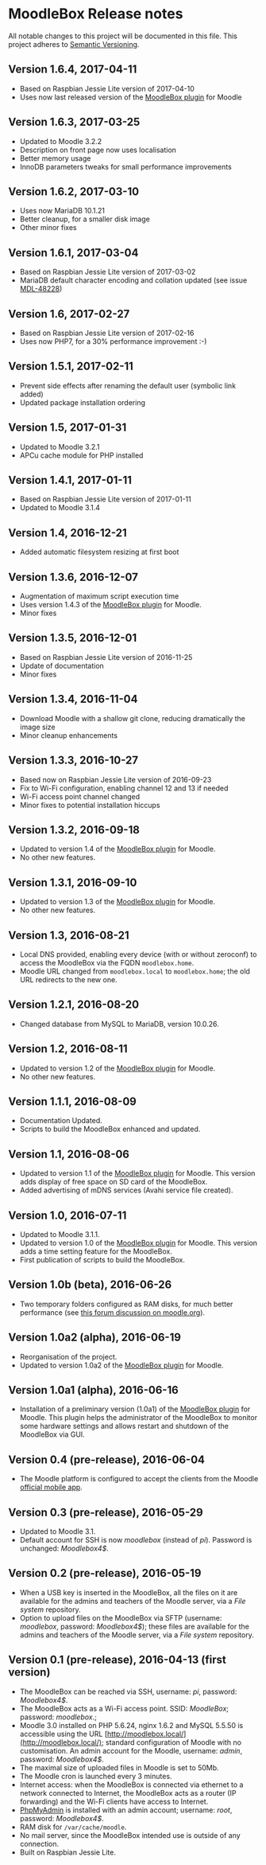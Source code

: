 # MoodleBox Release notes

All notable changes to this project will be documented in this file.
This project adheres to [Semantic Versioning](http://semver.org/).

## Version 1.6.4, 2017-04-11

* Based on Raspbian Jessie Lite version of 2017-04-10
* Uses now last released version of the [MoodleBox plugin](https://moodle.org/plugins/tool_moodlebox) for Moodle

## Version 1.6.3, 2017-03-25

* Updated to Moodle 3.2.2
* Description on front page now uses localisation
* Better memory usage
* InnoDB parameters tweaks for small performance improvements

## Version 1.6.2, 2017-03-10

* Uses now MariaDB 10.1.21
* Better cleanup, for a smaller disk image
* Other minor fixes

## Version 1.6.1, 2017-03-04

* Based on Raspbian Jessie Lite version of 2017-03-02
* MariaDB default character encoding and collation updated (see issue [MDL-48228](https://tracker.moodle.org/browse/MDL-48228))

## Version 1.6, 2017-02-27

* Based on Raspbian Jessie Lite version of 2017-02-16
* Uses now PHP7, for a 30% performance improvement :-)

## Version 1.5.1, 2017-02-11

* Prevent side effects after renaming the default user (symbolic link added)
* Updated package installation ordering

## Version 1.5, 2017-01-31

* Updated to Moodle 3.2.1
* APCu cache module for PHP installed

## Version 1.4.1, 2017-01-11

* Based on Raspbian Jessie Lite version of 2017-01-11
* Updated to Moodle 3.1.4

## Version 1.4, 2016-12-21

* Added automatic filesystem resizing at first boot

## Version 1.3.6, 2016-12-07

* Augmentation of maximum script execution time
* Uses version 1.4.3 of the [MoodleBox plugin](https://moodle.org/plugins/tool_moodlebox) for Moodle.
* Minor fixes

## Version 1.3.5, 2016-12-01

* Based on Raspbian Jessie Lite version of 2016-11-25
* Update of documentation
* Minor fixes

## Version 1.3.4, 2016-11-04

* Download Moodle with a shallow git clone, reducing dramatically the image size
* Minor cleanup enhancements

## Version 1.3.3, 2016-10-27

* Based now on Raspbian Jessie Lite version of 2016-09-23
* Fix to Wi-Fi configuration, enabling channel 12 and 13 if needed
* Wi-Fi access point channel changed
* Minor fixes to potential installation hiccups

## Version 1.3.2, 2016-09-18

* Updated to version 1.4 of the [MoodleBox plugin](https://moodle.org/plugins/tool_moodlebox) for Moodle.
* No other new features.

## Version 1.3.1, 2016-09-10

* Updated to version 1.3 of the [MoodleBox plugin](https://moodle.org/plugins/tool_moodlebox) for Moodle.
* No other new features.

## Version 1.3, 2016-08-21

* Local DNS provided, enabling every device (with or without zeroconf) to access the MoodleBox via the FQDN `moodlebox.home`.
* Moodle URL changed from `moodlebox.local` to `moodlebox.home`; the old URL redirects to the new one.

## Version 1.2.1, 2016-08-20

* Changed database from MySQL to MariaDB, version 10.0.26.

## Version 1.2, 2016-08-11

* Updated to version 1.2 of the [MoodleBox plugin](https://moodle.org/plugins/tool_moodlebox) for Moodle.
* No other new features.

## Version 1.1.1, 2016-08-09

* Documentation Updated.
* Scripts to build the MoodleBox enhanced and updated.

## Version 1.1, 2016-08-06

* Updated to version 1.1 of the [MoodleBox plugin](https://moodle.org/plugins/tool_moodlebox) for Moodle. This version adds display of free space on SD card of the MoodleBox.
* Added advertising of mDNS services (Avahi service file created).

## Version 1.0, 2016-07-11

* Updated to Moodle 3.1.1.
* Updated to version 1.0 of the [MoodleBox plugin](https://moodle.org/plugins/tool_moodlebox) for Moodle. This version adds a time setting feature for the MoodleBox.
* First publication of scripts to build the MoodleBox.

## Version 1.0b (beta), 2016-06-26

* Two temporary folders configured as RAM disks, for much better performance (see [this forum discussion on moodle.org](https://moodle.org/mod/forum/discuss.php?d=335066#p1350156)).

## Version 1.0a2 (alpha), 2016-06-19

* Reorganisation of the project.
* Updated to version 1.0a2 of the [MoodleBox plugin](https://moodle.org/plugins/tool_moodlebox) for Moodle.

## Version 1.0a1 (alpha), 2016-06-16

* Installation of a preliminary version (1.0a1) of the [MoodleBox plugin](https://moodle.org/plugins/tool_moodlebox) for Moodle. This plugin helps the administrator of the MoodleBox to monitor some hardware settings and allows restart and shutdown of the MoodleBox via GUI.

## Version 0.4 (pre-release), 2016-06-04

* The Moodle platform is configured to accept the clients from the Moodle [official mobile app](https://download.moodle.org/mobile/).

## Version 0.3 (pre-release), 2016-05-29

* Updated to Moodle 3.1.
* Default account for SSH is now _moodlebox_ (instead of _pi_). Password is unchanged: _Moodlebox4$_.

## Version 0.2 (pre-release), 2016-05-19

* When a USB key is inserted in the MoodleBox, all the files on it are available for the admins and teachers of the Moodle server, via a _File system_ repository.
* Option to upload files on the MoodleBox via SFTP (username: _moodlebox_, password: _Moodlebox4$_); these files are available for the admins and teachers of the Moodle server, via a _File system_ repository.

## Version 0.1 (pre-release), 2016-04-13 (first version)

* The MoodleBox can be reached via SSH, username: _pi_, password: _Moodlebox4$_.
* The MoodleBox acts as a Wi-Fi access point. SSID: _MoodleBox_; password: _moodlebox_.;
* Moodle 3.0 installed on PHP 5.6.24, nginx 1.6.2 and MySQL 5.5.50 is accessible using the URL [http://moodlebox.local/](http://moodlebox.local/); standard configuration of Moodle with no customisation. An admin account for the Moodle, username: _admin_, password: _Moodlebox4$_.
* The maximal size of uploaded files in Moodle is set to 50Mb.
* The Moodle cron is launched every 3 minutes.
* Internet access: when the MoodleBox is connected via ethernet to a network connected to Internet, the MoodleBox acts as a router (IP forwarding) and the Wi-Fi clients have access to Internet.
* [PhpMyAdmin](http://moodlebox.local/phpmyadmin) is installed with an admin account; username: _root_, password: _Moodlebox4$_.
* RAM disk for `/var/cache/moodle`.
* No mail server, since the MoodleBox intended use is outside of any connection.
* Built on Raspbian Jessie Lite.
